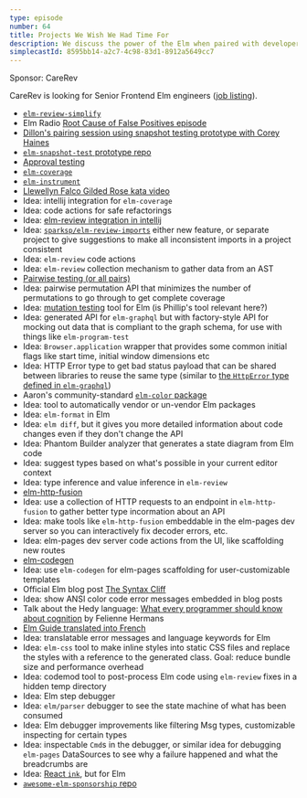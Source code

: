 ```yaml
---
type: episode
number: 64
title: Projects We Wish We Had Time For
description: We discuss the power of the Elm when paired with developer tools, and we go through our notes to look at Elm tools we wish we had the time to build.
simplecastId: 8595bb14-a2c7-4c98-83d1-8912a5649cc7
---
```


Sponsor: CareRev

CareRev is looking for Senior Frontend Elm engineers ([job listing](https://boards.greenhouse.io/carerev/jobs/5053217003)).

- [`elm-review-simplify`](https://package.elm-lang.org/packages/jfmengels/elm-review-simplify/latest/)
- Elm Radio [Root Cause of False Positives episode](https://elm-radio.com/episode/false-positives/)
- [Dillon's pairing session using snapshot testing prototype with Corey Haines](https://www.youtube.com/watch?v=rOJ4AfJ0ZdM)
- [`elm-snapshot-test` prototype repo](https://github.com/dillonkearns/elm-snapshot-test)
- [Approval testing](https://approvaltests.com/)
- [`elm-coverage`](https://github.com/zwilias/elm-coverage)
- [`elm-instrument`](https://github.com/zwilias/elm-instrument)
- [Llewellyn Falco Gilded Rose kata video](https://www.youtube.com/watch?v=wp6oSVDdbXQ)
- Idea: intellij integration for `elm-coverage`
- Idea: code actions for safe refactorings
- Idea: [elm-review integration in intellij](https://github.com/utiliteez/intellij-elm)
- Idea: [`sparksp/elm-review-imports`](https://package.elm-lang.org/packages/sparksp/elm-review-imports/latest/) either new feature, or separate project to give suggestions to make all inconsistent imports in a project consistent
- Idea: `elm-review` code actions
- Idea: `elm-review` collection mechanism to gather data from an AST
- [Pairwise testing (or all pairs)](https://github.com/approvals/ApprovalTests.Java/blob/5b5ac443440ae625e47dda7e3b7a198330865d47/approvaltests/docs/Features.md#combinationapprovalsverifybestcoveringpairs)
- Idea: pairwise permutation API that minimizes the number of permutations to go through to get complete coverage
- Idea: [mutation testing](https://en.wikipedia.org/wiki/Mutation_testing) tool for Elm (is Phillip's tool relevant here?)
- Idea: generated API for `elm-graphql` but with factory-style API for mocking out data that is compliant to the graph schema, for use with things like `elm-program-test`
- Idea: `Browser.application` wrapper that provides some common initial flags like start time, initial window dimensions etc
- Idea: HTTP Error type to get bad status payload that can be shared between libraries to reuse the same type (similar to [the `HttpError` type defined in `elm-graphql`](https://package.elm-lang.org/packages/dillonkearns/elm-graphql/latest/Graphql-Http#HttpError))
- Aaron's community-standard [`elm-color` package](https://package.elm-lang.org/packages/avh4/elm-color/latest/)
- Idea: tool to automatically vendor or un-vendor Elm packages
- Idea: `elm-format` in Elm
- Idea: `elm diff`, but it gives you more detailed information about code changes even if they don't change the API
- Idea: Phantom Builder analyzer that generates a state diagram from Elm code
- Idea: suggest types based on what's possible in your current editor context
- Idea: type inference and value inference in `elm-review`
- [elm-http-fusion](https://fusion.lamdera.app/)
- Idea: use a collection of HTTP requests to an endpoint in `elm-http-fusion` to gather better type incormation about an API
- Idea: make tools like `elm-http-fusion` embeddable in the elm-pages dev server so you can interactively fix decoder errors, etc.
- Idea: elm-pages dev server code actions from the UI, like scaffolding new routes
- [elm-codegen](https://github.com/mdgriffith/elm-codegen)
- Idea: use `elm-codegen` for elm-pages scaffolding for user-customizable templates
- Official Elm blog post [The Syntax Cliff](https://elm-lang.org/news/the-syntax-cliff)
- Idea: show ANSI color code error messages embedded in blog posts
- Talk about the Hedy language: [What every programmer should know about cognition](https://www.youtube.com/watch?v=K9k1XM_GjoM) by Felienne Hermans
- [Elm Guide translated into French](https://github.com/elm-france/guide.elm-lang.org)
- Idea: translatable error messages and language keywords for Elm
- Idea: `elm-css` tool to make inline styles into static CSS files and replace the styles with a reference to the generated class. Goal: reduce bundle size and performance overhead
- Idea: codemod tool to post-process Elm code using `elm-review` fixes in a hidden temp directory
- Idea: Elm step debugger
- Idea: `elm/parser` debugger to see the state machine of what has been consumed
- Idea: Elm debugger improvements like filtering Msg types, customizable inspecting for certain types
- Idea: inspectable `Cmd`s in the debugger, or similar idea for debugging `elm-pages` DataSources to see why a failure happened and what the breadcrumbs are
- Idea: [React `ink`](https://github.com/vadimdemedes/ink), but for Elm
- [`awesome-elm-sponsorship` repo](https://github.com/jfmengels/awesome-elm-sponsorship)
